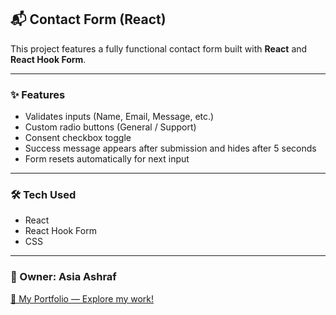 ## 📬 Contact Form (React)

This project features a fully functional contact form built with **React** and **React Hook Form**.

---

### ✨ Features
- Validates inputs (Name, Email, Message, etc.)
- Custom radio buttons (General / Support)
- Consent checkbox toggle
- Success message appears after submission and hides after 5 seconds
- Form resets automatically for next input

---

### 🛠 Tech Used
- React  
- React Hook Form  
- CSS  

---

### 👤 Owner: Asia Ashraf  
[🔗 My Portfolio — Explore my work!](https://asia-ashraf.vercel.app/)
